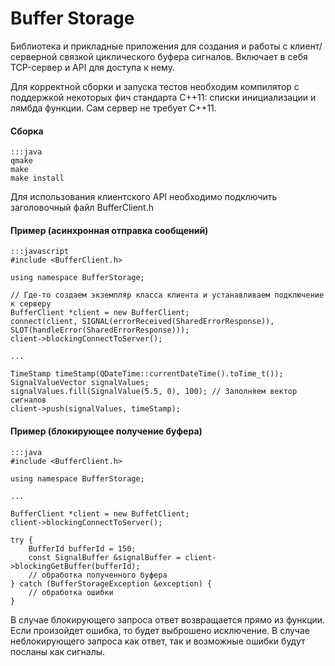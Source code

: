 # Buffer Storage
Библиотека и прикладные приложения для создания и работы с клиент/серверной связкой циклического буфера сигналов.
Включает в себя TCP-сервер и API для доступа к нему.

Для корректной сборки и запуска тестов необходим компилятор с поддержкой некоторых фич стандарта C++11: списки инициализации и лямбда функции.
Сам сервер не требует C++11.

#### Сборка
	:::java
	qmake
	make
	make install

Для использования клиентского API необходимо подключить заголовочный файл BufferClient.h

#### Пример (асинхронная отправка сообщений)
	:::javascript
	#include <BufferClient.h>

	using namespace BufferStorage;

	// Где-то создаем экземпляр класса клиента и устанавливаем подключение к серверу
	BufferClient *client = new BufferClient;
	connect(client, SIGNAL(errorReceived(SharedErrorResponse)), SLOT(handleError(SharedErrorResponse)));
	client->blockingConnectToServer();

	...

	TimeStamp timeStamp(QDateTime::currentDateTime().toTime_t()); 
	SignalValueVector signalValues;
	signalValues.fill(SignalValue(5.5, 0), 100); // Заполняем вектор сигналов
	client->push(signalValues, timeStamp); 

#### Пример (блокирующее получение буфера)
	:::java
	#include <BufferClient.h>

	using namespace BufferStorage;

	...

	BufferClient *client = new BuffetClient;
	client->blockingConnectToServer();

	try {
		BufferId bufferId = 150;
		const SignalBuffer &signalBuffer = client->blockingGetBuffer(bufferId);
		// обработка полученного буфера
	} catch (BufferStorageException &exception) {
		// обработка ошибки
	}

В случае блокирующего запроса ответ возвращается прямо из функции. Если произойдет ошибка, то будет выброшено исключение.
В случае неблокирующего запроса как ответ, так и возможные ошибки будут посланы как сигналы.
